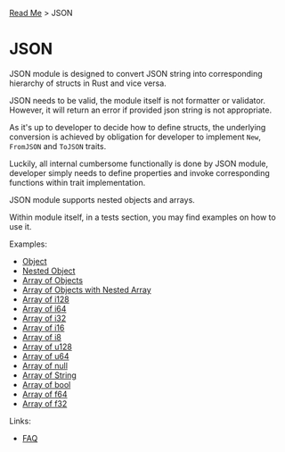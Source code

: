 [Read Me](README.md) > JSON 

# JSON 

JSON module is designed to convert JSON string into corresponding hierarchy of structs in Rust and vice versa.

JSON needs to be valid, the module itself is not formatter or validator. However, it will return an error if provided json string is not appropriate.

As it's up to developer to decide how to define structs, the underlying conversion is achieved by obligation for developer to implement `New`, `FromJSON` and `ToJSON` traits. 

Luckily, all internal cumbersome functionally is done by JSON module, developer simply needs to define properties and invoke corresponding functions within trait implementation.

JSON module supports nested objects and arrays.

Within module itself, in a tests section, you may find examples on how to use it. 

Examples:

- [Object](object/tests/example)
- [Nested Object](object/tests/example_multi_nested_object)
- [Array of Objects](array/tests/example)
- [Array of Objects with Nested Array](array/tests/example_multi_nested_object)
- [Array of i128](array/tests/example_list_i128)
- [Array of i64](array/tests/example_list_i64)
- [Array of i32](array/tests/example_list_i32)
- [Array of i16](array/tests/example_list_i16)
- [Array of i8](array/tests/example_list_i8)
- [Array of u128](array/tests/example_list_u128)
- [Array of u64](array/tests/example_list_u64)
- [Array of null](array/tests/example_list_null)
- [Array of String](array/tests/example_list_string)
- [Array of bool](array/tests/example_list_bool)
- [Array of f64](array/tests/example_list_f64)
- [Array of f32](array/tests/example_list_f32)

Links:
- [FAQ](FAQ.md)



